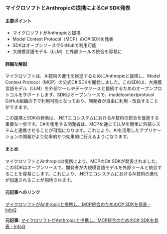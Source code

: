 ### マイクロソフトとAnthropicの提携によるC# SDK発表

#### 主要ポイント
- マイクロソフトがAnthropicと提携
- Model Context Protocol（MCP）のC# SDKを発表
- SDKはオープンソースでGitHubで利用可能
- 大規模言語モデル（LLM）と外部ツールの統合を容易に

#### 詳細な解説

マイクロソフトは、AI技術の進化を推進するためにAnthropicと提携し、Model Context Protocol（MCP）の公式C# SDKを開発しました。このSDKは、大規模言語モデル（LLM）を外部ツールやデータソースと接続するためのオープンプロトコルをサポートします。SDKはオープンソースで、modelcontextprotocol GitHub組織の下で利用可能となっており、開発者が自由に利用・改良することができます。

この提携とSDKの発表は、.NETエコシステムにおけるAI技術の統合を促進する重要な一歩です。C#を使用する開発者は、MCPを通じてLLMを簡単に外部システムと連携させることが可能になります。これにより、AIを活用したアプリケーションの開発がより効率的かつ効果的に行えるようになります。

#### まとめ

マイクロソフトとAnthropicの提携により、MCPのC# SDKが発表されました。このSDKはオープンソースで、開発者が大規模言語モデルを外部ツールと統合することを容易にします。これにより、.NETエコシステムにおけるAI技術の進化が加速されることが期待されます。

#### 元記事へのリンク
[マイクロソフトがAnthropicと提携し、MCP統合のためのC# SDKを発表 - InfoQ](https://www.infoq.com/jp/news/2025/05/microsoft-anthropic-mcp-sdk/)

**元記事:** [マイクロソフトがAnthropicと提携し、MCP統合のためのC# SDKを発表 - InfoQ](https://www.infoq.com/jp/news/2025/05/microsoft-csharp-sdk-mcp/)